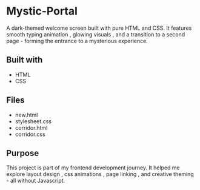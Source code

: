 # Mystic-Portal
A dark-themed welcome screen built with pure HTML and CSS.
It features smooth typing animation , glowing visuals ,  and a transition to a second page - forming the entrance to a mysterious experience.

## Built with
- HTML
- CSS

## Files
- new.html
- stylesheet.css
- corridor.html
- corridor.css

## Purpose
This project is part of my frontend development journey.
It helped me explore layout design , css animations , page linking , and creative theming - all without Javascript.
